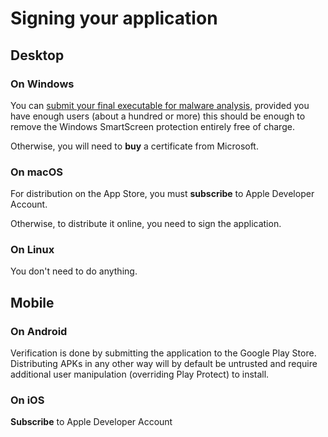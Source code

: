 # Signing your application

## Desktop

### On Windows
You can [submit your final executable for malware analysis](https://www.microsoft.com/en-us/wdsi/filesubmission),
provided you have enough users (about a hundred or more) this should be enough to remove the
Windows SmartScreen protection entirely free of charge.

Otherwise, you will need to **buy** a certificate from Microsoft.

### On macOS
For distribution on the App Store, you must **subscribe** to Apple Developer Account.

Otherwise, to distribute it online, you need to sign the application.

### On Linux
You don't need to do anything.

## Mobile

### On Android
Verification is done by submitting the application to the Google Play Store.
Distributing APKs in any other way will by default be untrusted and require additional
user manipulation (overriding Play Protect) to install.

### On iOS
**Subscribe** to Apple Developer Account

